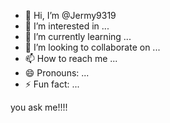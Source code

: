- 👋 Hi, I’m @Jermy9319
- 👀 I’m interested in ...
- 🌱 I’m currently learning ...
- 💞️ I’m looking to collaborate on ...
- 📫 How to reach me ...
- 😄 Pronouns: ...
- ⚡ Fun fact: ...

<!---
Jermy9319/Jermy9319 is a ✨ special ✨ repository because its `README.md` (this file) appears on your GitHub profile.
You can click the Preview link to take a look at your changes.
---> you ask me!!!!
